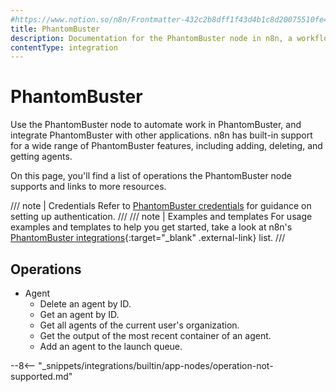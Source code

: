 ```yaml
---
#https://www.notion.so/n8n/Frontmatter-432c2b8dff1f43d4b1c8d20075510fe4
title: PhantomBuster
description: Documentation for the PhantomBuster node in n8n, a workflow automation platform. Includes details of operations and configuration, and links to examples and credentials information.
contentType: integration
---
```


# PhantomBuster

Use the PhantomBuster node to automate work in PhantomBuster, and integrate PhantomBuster with other applications. n8n has built-in support for a wide range of PhantomBuster features, including adding, deleting, and getting agents. 

On this page, you'll find a list of operations the PhantomBuster node supports and links to more resources.

/// note | Credentials
Refer to [PhantomBuster credentials](/integrations/builtin/credentials/phantombuster/) for guidance on setting up authentication. 
///
/// note | Examples and templates
For usage examples and templates to help you get started, take a look at n8n's [PhantomBuster integrations](https://n8n.io/integrations/phantombuster/){:target="_blank" .external-link} list.
///
## Operations

* Agent
    * Delete an agent by ID.
    * Get an agent by ID.
    * Get all agents of the current user's organization.
    * Get the output of the most recent container of an agent.
    * Add an agent to the launch queue.


--8<-- "_snippets/integrations/builtin/app-nodes/operation-not-supported.md"
